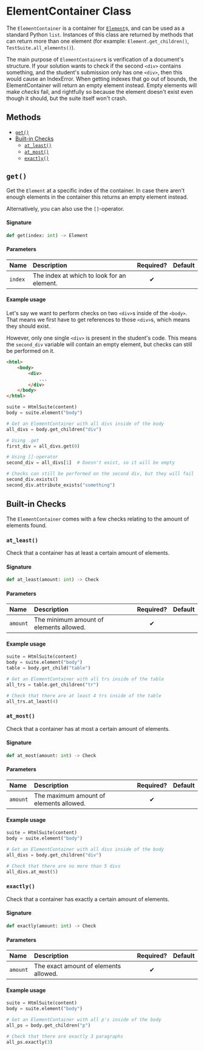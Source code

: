 # ElementContainer Class

The `ElementContainer` is a container for [`Element`](element-class)s, and can be used as a standard Python `list`. Instances of this class are returned by methods that can return more than one element (for example: `Element.get_children()`, `TestSuite.all_elements()`).

The main purpose of `ElementContainer`s is verification of a document's structure. If your solution wants to check if the second `<div>` contains something, and the student's submission only has one `<div>`, then this would cause an IndexError. When getting indexes that go out of bounds, the ElementContainer will return an empty element instead. Empty elements will make *checks* fail, and rightfully so because the element doesn't exist even though it should, but the suite itself won't crash.

## Methods
- [`get()`](#get)
- [Built-in Checks](#built-in-checks)
  - [`at_least()`](#at_least)
  - [`at_most()`](#at_most)
  - [`exactly()`](#exactly)

## `get()`

Get the `Element` at a specific index of the container. In case there aren't enough elements in the container this returns an empty element instead.

Alternatively, you can also use the `[]`-operator.

#### Signature
```python
def get(index: int) -> Element
```

#### Parameters

| Name  | Description                                | Required? | Default |
| :---- | :----------------------------------------- | :-------: | :------ |
| `index` | The index at which to look for an element. |     ✔     |         |

#### Example usage
Let's say we want to perform checks on two `<div>`s inside of the `<body>`. That means we first have to get references to those `<div>`s, which means they should exist.

However, only one single `<div>` is present in the student's code. This means the `second_div` variable will contain an empty element, but checks can still be performed on it.

```html
<html>
    <body>
        <div>
            ...   
        </div>
    </body>
</html>
```
```python
suite = HtmlSuite(content)
body = suite.element("body")

# Get an ElementContainer with all divs inside of the body
all_divs = body.get_children("div")

# Using .get
first_div = all_divs.get(0)

# Using []-operator
second_div = all_divs[1]  # Doesn't exist, so it will be empty

# Checks can still be performed on the second div, but they will fail
second_div.exists()
second_div.attribute_exists("something")
```

## Built-in Checks

The `ElementContainer` comes with a few checks relating to the amount of elements found.

### `at_least()`

Check that a container has at least a certain amount of elements.

#### Signature
```python
def at_least(amount: int) -> Check
```

#### Parameters

| Name   | Description                             | Required? | Default |
| :----- | :-------------------------------------- | :-------: | :------ |
| `amount` | The minimum amount of elements allowed. |     ✔     |         |

#### Example usage
```python
suite = HtmlSuite(content)
body = suite.element("body")
table = body.get_child("table")

# Get an ElementContainer with all trs inside of the table
all_trs = table.get_children("tr")

# Check that there are at least 4 trs inside of the table
all_trs.at_least(4)
```

### `at_most()`

Check that a container has at most a certain amount of elements.

#### Signature
```python
def at_most(amount: int) -> Check
```

#### Parameters

| Name     | Description                             | Required? | Default |
| :------- | :-------------------------------------- | :-------: | :------ |
| `amount` | The maximum amount of elements allowed. |     ✔     |         |

#### Example usage
```python
suite = HtmlSuite(content)
body = suite.element("body")

# Get an ElementContainer with all divs inside of the body
all_divs = body.get_children("div")

# Check that there are no more than 5 divs
all_divs.at_most(5)
```

### `exactly()`

Check that a container has exactly a certain amount of elements.

#### Signature
```python
def exactly(amount: int) -> Check
```

#### Parameters

| Name     | Description                           | Required? | Default |
| :------- | :------------------------------------ | :-------: | :------ |
| `amount` | The exact amount of elements allowed. |     ✔     |         |

#### Example usage
```python
suite = HtmlSuite(content)
body = suite.element("body")

# Get an ElementContainer with all p's inside of the body
all_ps = body.get_children("p")

# Check that there are exactly 3 paragraphs
all_ps.exactly(3)
```
